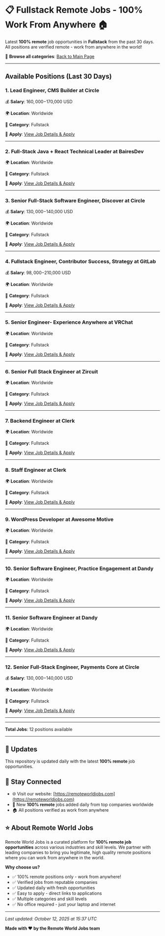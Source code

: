 # 📋 Fullstack Remote Jobs - 100% Work From Anywhere 🏠

Latest **100% remote** job opportunities in **Fullstack** from the past 30 days. All positions are verified remote - work from anywhere in the world!

🔗 **Browse all categories**: [Back to Main Page](README.md)

---

## Available Positions (Last 30 Days)

### 1. Lead Engineer, CMS Builder at Circle

💰 **Salary**: $160,000-$170,000 USD

🌍 **Location**: Worldwide

📍 **Category**: Fullstack

🔗 **Apply**: [View Job Details & Apply](https://remoteworldjobs.com/lead-engineer-cms-builder-circle)

---

### 2. Full-Stack Java + React Technical Leader at BairesDev

🌍 **Location**: Worldwide

📍 **Category**: Fullstack

🔗 **Apply**: [View Job Details & Apply](https://remoteworldjobs.com/full-stack-java-react-technical-leader-remote-bairesdev)

---

### 3. Senior Full-Stack Software Engineer, Discover at Circle

💰 **Salary**: $130,000-$140,000 USD

🌍 **Location**: Worldwide

📍 **Category**: Fullstack

🔗 **Apply**: [View Job Details & Apply](https://remoteworldjobs.com/senior-full-stack-software-engineer-discover-circle)

---

### 4. Fullstack Engineer, Contributor Success, Strategy at GitLab

💰 **Salary**: $98,000-$210,000 USD

🌍 **Location**: Worldwide

📍 **Category**: Fullstack

🔗 **Apply**: [View Job Details & Apply](https://remoteworldjobs.com/fullstack-engineer-contributor-success-strategy-gitlab)

---

### 5. Senior Engineer- Experience Anywhere at VRChat

🌍 **Location**: Worldwide

📍 **Category**: Fullstack

🔗 **Apply**: [View Job Details & Apply](https://remoteworldjobs.com/senior-engineer-experience-anywhere-vrchat)

---

### 6. Senior Full Stack Engineer at Zircuit

🌍 **Location**: Worldwide

📍 **Category**: Fullstack

🔗 **Apply**: [View Job Details & Apply](https://remoteworldjobs.com/senior-full-stack-engineer-zircuit)

---

### 7. Backend Engineer at Clerk

🌍 **Location**: Worldwide

📍 **Category**: Fullstack

🔗 **Apply**: [View Job Details & Apply](https://remoteworldjobs.com/backend-engineer-clerk)

---

### 8. Staff Engineer at Clerk

🌍 **Location**: Worldwide

📍 **Category**: Fullstack

🔗 **Apply**: [View Job Details & Apply](https://remoteworldjobs.com/staff-engineer-clerk)

---

### 9. WordPress Developer at Awesome Motive

🌍 **Location**: Worldwide

📍 **Category**: Fullstack

🔗 **Apply**: [View Job Details & Apply](https://remoteworldjobs.com/wordpress-developer-awesome-motive)

---

### 10. Senior Software Engineer, Practice Engagement at Dandy

🌍 **Location**: Worldwide

📍 **Category**: Fullstack

🔗 **Apply**: [View Job Details & Apply](https://remoteworldjobs.com/senior-software-engineer-practice-engagement-dandy)

---

### 11. Senior Software Engineer at Dandy

🌍 **Location**: Worldwide

📍 **Category**: Fullstack

🔗 **Apply**: [View Job Details & Apply](https://remoteworldjobs.com/senior-software-engineer-dandy)

---

### 12. Senior Full-Stack Engineer, Payments Core at Circle

💰 **Salary**: $130,000-$140,000 USD

🌍 **Location**: Worldwide

📍 **Category**: Fullstack

🔗 **Apply**: [View Job Details & Apply](https://remoteworldjobs.com/senior-full-stack-engineer-payments-core-circle)

---


---

**Total Jobs**: 12 positions available

---

## 🔄 Updates

This repository is updated daily with the latest **100% remote** job opportunities.

## 📧 Stay Connected

- 🌐 Visit our website: [https://remoteworldjobs.com](https://remoteworldjobs.com)
- 💼 New **100% remote** jobs added daily from top companies worldwide
- 🏠 All positions verified as work from anywhere

## ⭐ About Remote World Jobs

Remote World Jobs is a curated platform for **100% remote job opportunities** across various industries and skill levels. We partner with leading companies to bring you legitimate, high quality remote positions where you can work from anywhere in the world.

**Why choose us?**
- ✅ 100% remote positions only - work from anywhere!
- ✅ Verified jobs from reputable companies
- ✅ Updated daily with fresh opportunities
- ✅ Easy to apply - direct links to applications
- ✅ Multiple categories and skill levels
- ✅ No office required - just your laptop and internet

---

_Last updated: October 12, 2025 at 15:37 UTC_

**Made with ❤️ by the Remote World Jobs team**

